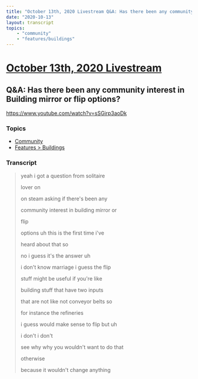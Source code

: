 ```yaml
---
title: "October 13th, 2020 Livestream Q&A: Has there been any community interest in Building mirror or flip options?"
date: "2020-10-13"
layout: transcript
topics:
    - "community"
    - "features/buildings"
---
```

# [October 13th, 2020 Livestream](../2020-10-13.md)
## Q&A: Has there been any community interest in Building mirror or flip options?
https://www.youtube.com/watch?v=sSGirp3aoDk

### Topics
* [Community](../topics/community.md)
* [Features > Buildings](../topics/features/buildings.md)

### Transcript

> yeah i got a question from solitaire
>
> lover on
>
> on steam asking if there's been any
>
> community interest in building mirror or
>
> flip
>
> options uh this is the first time i've
>
> heard about that so
>
> no i guess it's the answer uh
>
> i don't know marriage i guess the flip
>
> stuff might be useful if you're like
>
> building stuff that have two inputs
>
> that are not like not conveyor belts so
>
> for instance the refineries
>
> i guess would make sense to flip but uh
>
> i don't i don't
>
> see why why you wouldn't want to do that
>
> otherwise
>
> because it wouldn't change anything
>
